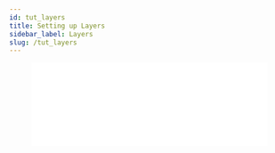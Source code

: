 ```yaml
---
id: tut_layers
title: Setting up Layers
sidebar_label: Layers
slug: /tut_layers
---
```


<figure class="video-container">
 <iframe src="//www.youtube.com/embed/189_7PwZ31Q" frameborder="0" allowfullscreen width="100%"></iframe>
 </figure>
